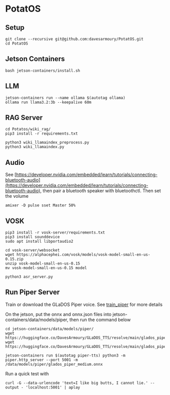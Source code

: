# PotatOS

## Setup

    git clone --recursive git@github.com:davesarmoury/PotatOS.git
    cd PotatOS

## Jetson Containers

    bash jetson-containers/install.sh

## LLM

    jetson-containers run --name ollama $(autotag ollama)
    ollama run llama3.2:3b --keepalive 60m

## RAG Server

    cd Potatos/wiki_rag/
    pip3 install -r requirements.txt

    python3 wiki_llamaindex_preprocess.py
    python3 wiki_llamaindex.py

## Audio

See [https://developer.nvidia.com/embedded/learn/tutorials/connecting-bluetooth-audio](https://developer.nvidia.com/embedded/learn/tutorials/connecting-bluetooth-audio), then pair a bluetooth speaker with bluetoothctl.  Then set the volume

    amixer -D pulse sset Master 50%

## VOSK

    pip3 install -r vosk-server/requirements.txt 
    pip3 install sounddevice
    sudo apt install libportaudio2

    cd vosk-server/websocket
    wget https://alphacephei.com/vosk/models/vosk-model-small-en-us-0.15.zip
    unzip vosk-model-small-en-us-0.15
    mv vosk-model-small-en-us-0.15 model

    python3 asr_server.py

## Run Piper Server

Train or download the GLaDOS Piper voice.  See [train_piper](train_piper) for more details

On the jetson, put the onnx and onnx.json files into jetson-containers/data/models/piper, then run the command below

    cd jetson-containers/data/models/piper/
    wget https://huggingface.co/DavesArmoury/GLaDOS_TTS/resolve/main/glados_piper_medium.onnx.json
    wget https://huggingface.co/DavesArmoury/GLaDOS_TTS/resolve/main/glados_piper_medium.onnx

    jetson-containers run $(autotag piper-tts) python3 -m piper.http_server --port 5001 -m /data/models/piper/glados_piper_medium.onnx

Run a quick test with

    curl -G --data-urlencode 'text=I like big butts, I cannot lie.' --output - 'localhost:5001' | aplay
